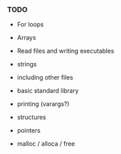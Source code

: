 ### TODO
- For loops
- Arrays
- Read files and writing executables

- strings
- including other files
- basic standard library
- printing (varargs?)

- structures
- pointers
- malloc / alloca / free
